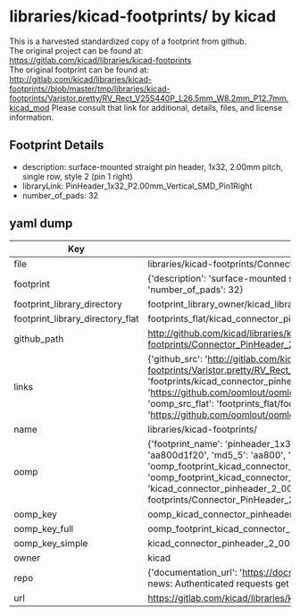 # libraries/kicad-footprints/ by kicad  
This is a harvested standardized copy of a footprint from github.  
The original project can be found at:  
https://gitlab.com/kicad/libraries/kicad-footprints  
The original footprint can be found at:
http://gitlab.com/kicad/libraries/kicad-footprints//blob/master/tmp/libraries/kicad-footprints/Varistor.pretty/RV_Rect_V25S440P_L26.5mm_W8.2mm_P12.7mm.kicad_mod
Please consult that link for additional, details, files, and license information.  
## Footprint Details
* description: surface-mounted straight pin header, 1x32, 2.00mm pitch, single row, style 2 (pin 1 right)  
* libraryLink: PinHeader_1x32_P2.00mm_Vertical_SMD_Pin1Right  
* number_of_pads: 32  
## yaml dump  
| Key | Value |  
| --- | --- |  
| file | libraries/kicad-footprints/Connector_PinHeader_2.00mm.pretty/PinHeader_1x32_P2.00mm_Vertical_SMD_Pin1Right.kicad_mod |  
| footprint | {'description': 'surface-mounted straight pin header, 1x32, 2.00mm pitch, single row, style 2 (pin 1 right)', 'libraryLink': 'PinHeader_1x32_P2.00mm_Vertical_SMD_Pin1Right', 'number_of_pads': 32} |  
| footprint_library_directory | footprint_library_owner/kicad_libraries/kicad-footprints/ |  
| footprint_library_directory_flat | footprints_flat/kicad_connector_pinheader_2_00mm_pinheader_1x32_p2_00mm_vertical_smd_pin1right/working |  
| github_path | http://github.com/kicad/libraries/kicad-footprints//blob/master/tmp/libraries/kicad-footprints/Connector_PinHeader_2.00mm.pretty/PinHeader_1x32_P2.00mm_Vertical_SMD_Pin1Right.kicad_mod |  
| links | {'github_src': 'http://gitlab.com/kicad/libraries/kicad-footprints//blob/master/tmp/libraries/kicad-footprints/Varistor.pretty/RV_Rect_V25S440P_L26.5mm_W8.2mm_P12.7mm.kicad_mod', 'github_src_repo': 'https://gitlab.com/kicad/libraries/kicad-footprints', 'oomp_bot': 'footprints/kicad_connector_pinheader_2_00mm_pinheader_1x32_p2_00mm_vertical_smd_pin1right/working', 'oomp_bot_github': 'https://github.com/oomlout/oomlout_oomp_footprint_bot/tree/main/footprints/kicad_connector_pinheader_2_00mm_pinheader_1x32_p2_00mm_vertical_smd_pin1right/working', 'oomp_src_flat': 'footprints_flat/footprints_flat/kicad_connector_pinheader_2_00mm_pinheader_1x32_p2_00mm_vertical_smd_pin1right/working', 'oomp_src_flat_github': 'https://github.com/oomlout/oomlout_oomp_footprint_src/tree/main/footprints_flat/kicad_connector_pinheader_2_00mm_pinheader_1x32_p2_00mm_vertical_smd_pin1right/working'} |  
| name | libraries/kicad-footprints/ |  
| oomp | {'footprint_name': 'pinheader_1x32_p2_00mm_vertical_smd_pin1right', 'library_name': 'connector_pinheader_2_00mm', 'md5': 'aa800d1f20a6a35abc574f78ac226de6', 'md5_10': 'aa800d1f20', 'md5_5': 'aa800', 'md5_6': 'aa800d', 'oomp_key': 'oomp_kicad_connector_pinheader_2_00mm_pinheader_1x32_p2_00mm_vertical_smd_pin1right', 'oomp_key_extra': 'oomp_footprint_kicad_connector_pinheader_2_00mm_pinheader_1x32_p2_00mm_vertical_smd_pin1right', 'oomp_key_full': 'oomp_footprint_kicad_connector_pinheader_2_00mm_pinheader_1x32_p2_00mm_vertical_smd_pin1right_aa800d', 'oomp_key_simple': 'kicad_connector_pinheader_2_00mm_pinheader_1x32_p2_00mm_vertical_smd_pin1right', 'original_filename': 'libraries/kicad-footprints/Connector_PinHeader_2.00mm.pretty/PinHeader_1x32_P2.00mm_Vertical_SMD_Pin1Right.kicad_mod', 'owner_name': 'kicad'} |  
| oomp_key | oomp_kicad_connector_pinheader_2_00mm_pinheader_1x32_p2_00mm_vertical_smd_pin1right |  
| oomp_key_full | oomp_footprint_kicad_connector_pinheader_2_00mm_pinheader_1x32_p2_00mm_vertical_smd_pin1right |  
| oomp_key_simple | kicad_connector_pinheader_2_00mm_pinheader_1x32_p2_00mm_vertical_smd_pin1right |  
| owner | kicad |  
| repo | {'documentation_url': 'https://docs.github.com/rest/overview/resources-in-the-rest-api#rate-limiting', 'message': "API rate limit exceeded for 84.66.173.59. (But here's the good news: Authenticated requests get a higher rate limit. Check out the documentation for more details.)"} |  
| url | https://gitlab.com/kicad/libraries/kicad-footprints |  

